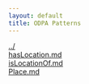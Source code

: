 ```yaml
---
layout: default
title: ODPA Patterns
---
```

  
[../](../)  
[hasLocation.md](./hasLocation.md)  
[isLocationOf.md](./isLocationOf.md)  
[Place.md](./Place.md)  
